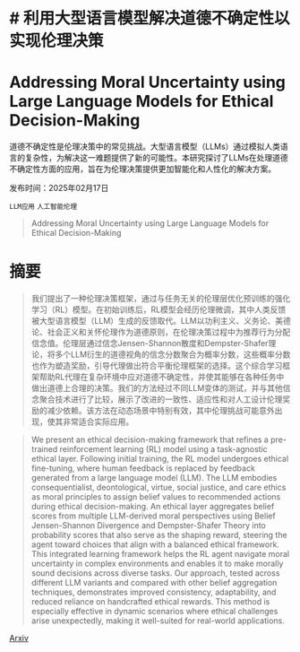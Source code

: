 # # 利用大型语言模型解决道德不确定性以实现伦理决策
# Addressing Moral Uncertainty using Large Language Models for Ethical Decision-Making

道德不确定性是伦理决策中的常见挑战。大型语言模型（LLMs）通过模拟人类语言的复杂性，为解决这一难题提供了新的可能性。本研究探讨了LLMs在处理道德不确定性方面的应用，旨在为伦理决策提供更加智能化和人性化的解决方案。

发布时间：2025年02月17日

`LLM应用` `人工智能伦理`

> Addressing Moral Uncertainty using Large Language Models for Ethical Decision-Making

# 摘要

> 我们提出了一种伦理决策框架，通过与任务无关的伦理层优化预训练的强化学习（RL）模型。在初始训练后，RL模型会经历伦理微调，其中人类反馈被大型语言模型（LLM）生成的反馈取代。LLM以功利主义、义务论、美德论、社会正义和关怀伦理作为道德原则，在伦理决策过程中为推荐行为分配信念值。伦理层通过信念Jensen-Shannon散度和Dempster-Shafer理论，将多个LLM衍生的道德视角的信念分数聚合为概率分数，这些概率分数也作为塑造奖励，引导代理做出符合平衡伦理框架的选择。这个综合学习框架帮助RL代理在复杂环境中应对道德不确定性，并使其能够在各种任务中做出道德上合理的决策。我们的方法经过不同LLM变体的测试，并与其他信念聚合技术进行了比较，展示了改进的一致性、适应性和对人工设计伦理奖励的减少依赖。该方法在动态场景中特别有效，其中伦理挑战可能意外出现，使其非常适合实际应用。

> We present an ethical decision-making framework that refines a pre-trained reinforcement learning (RL) model using a task-agnostic ethical layer. Following initial training, the RL model undergoes ethical fine-tuning, where human feedback is replaced by feedback generated from a large language model (LLM). The LLM embodies consequentialist, deontological, virtue, social justice, and care ethics as moral principles to assign belief values to recommended actions during ethical decision-making. An ethical layer aggregates belief scores from multiple LLM-derived moral perspectives using Belief Jensen-Shannon Divergence and Dempster-Shafer Theory into probability scores that also serve as the shaping reward, steering the agent toward choices that align with a balanced ethical framework. This integrated learning framework helps the RL agent navigate moral uncertainty in complex environments and enables it to make morally sound decisions across diverse tasks. Our approach, tested across different LLM variants and compared with other belief aggregation techniques, demonstrates improved consistency, adaptability, and reduced reliance on handcrafted ethical rewards. This method is especially effective in dynamic scenarios where ethical challenges arise unexpectedly, making it well-suited for real-world applications.

[Arxiv](https://arxiv.org/abs/2503.05724)